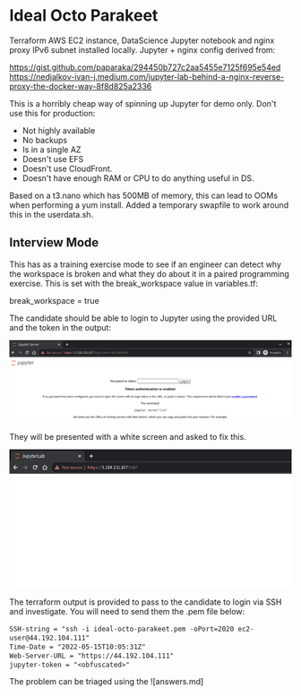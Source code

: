 # Ideal Octo Parakeet 
Terraform AWS EC2 instance, DataScience Jupyter notebook and nginx proxy IPv6 subnet installed locally. Jupyter + nginx config derived from:

https://gist.github.com/paparaka/294450b727c2aa5455e7125f695e54ed
https://nedjalkov-ivan-j.medium.com/jupyter-lab-behind-a-nginx-reverse-proxy-the-docker-way-8f8d825a2336

This is a horribly cheap way of spinning up Jupyter for demo only. Don't use this for production:
* Not highly available
* No backups
* Is in a single AZ
* Doesn't use EFS
* Doesn't use CloudFront. 
* Doesn't have enough RAM or CPU to do anything useful in DS.

Based on a t3.nano which has 500MB of memory, this can lead to OOMs when performing a yum install. Added a temporary swapfile to work around this in the userdata.sh.

## Interview Mode
This has as a training exercise mode to see if an engineer can detect why the workspace is broken and what they do about it in a paired programming exercise.  This is set with the break_workspace value in variables.tf:

break_workspace = true

The candidate should be able to login to Jupyter using the provided URL and the token in the output:

![Login to Jupyter using the provided Token](pictures/jupyter_login.png)

They will be presented with a white screen and asked to fix this.

![Jupyter blank page. Oh no.](pictures/jupyter_blank_page.png)

The terraform output is provided to pass to the candidate to login via SSH and investigate. You will need to send them the .pem file below:

```
SSH-string = "ssh -i ideal-octo-parakeet.pem -oPort=2020 ec2-user@44.192.104.111"
Time-Date = "2022-05-15T10:05:31Z"
Web-Server-URL = "https://44.192.104.111"
jupyter-token = "<obfuscated>"
```

The problem can be triaged using the ![answers.md]
